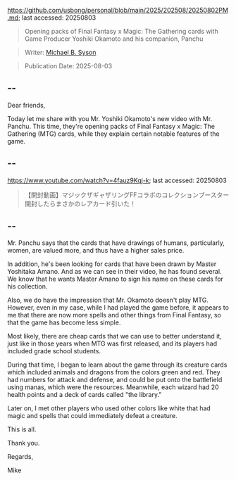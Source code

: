 https://github.com/usbong/personal/blob/main/2025/202508/20250802PM.md; last accessed: 20250803

> Opening packs of Final Fantasy x Magic: The Gathering cards with Game Producer Yoshiki Okamoto and his companion, Panchu

> Writer: [Michael B. Syson](https://www.linkedin.com/in/michaelsyson/)

> Publication Date: 2025-08-03

## --

Dear friends,

Today let me share with you Mr. Yoshiki Okamoto's new video with Mr. Panchu. This time, they're opening packs of Final Fantasy x Magic: The Gathering (MTG) cards, while they explain certain notable features of the game.

## --

https://www.youtube.com/watch?v=4fauz9Kqj-k; last accessed: 20250803

> 【開封動画】マジックザギャザリングFFコラボのコレクションブースター開封したらまさかのレアカード引いた！

## --

Mr. Panchu says that the cards that have drawings of humans, particularly, women, are valued more, and thus have a higher sales price.

In addition, he's been looking for cards that have been drawn by Master Yoshitaka Amano. And as we can see in their video, he has found several. We know that he wants Master Amano to sign his name on these cards for his collection.

Also, we do have the impression that Mr. Okamoto doesn't play MTG. However, even in my case, while I had played the game before, it appears to me that there are now more spells and other things from Final Fantasy, so that the game has become less simple.

Most likely, there are cheap cards that we can use to better understand it, just like in those years when MTG was first released, and its players had included grade school students. 

During that time, I began to learn about the game through its creature cards which included animals and dragons from the colors green and red. They had numbers for attack and defense, and could be put onto the battlefield using manas, which were the resources. Meanwhile, each wizard had 20 health points and a deck of cards called "the library."

Later on, I met other players who used other colors like white that had magic and spells that could immediately defeat a creature. 

This is all.

Thank you.

Regards,

Mike
